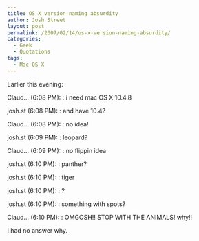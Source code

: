 ```yaml
---
title: OS X version naming absurdity
author: Josh Street
layout: post
permalink: /2007/02/14/os-x-version-naming-absurdity/
categories:
  - Geek
  - Quotations
tags:
  - Mac OS X
---
```

Earlier this evening:

Claud&#8230; (6:08 PM):
:   i need mac OS X 10.4.8

josh.st (6:08 PM):
:   and have 10.4?

Claud&#8230; (6:08 PM):
:   no idea!

josh.st (6:09 PM):
:   leopard?

Claud&#8230; (6:09 PM):
:   no flippin idea

josh.st (6:10 PM):
:   panther?

josh.st (6:10 PM):
:   tiger

josh.st (6:10 PM):
:   ?

josh.st (6:10 PM):
:   something with spots?

Claud&#8230; (6:10 PM):
:   OMGOSH!! STOP WITH THE ANIMALS! why!!

I had no answer why.